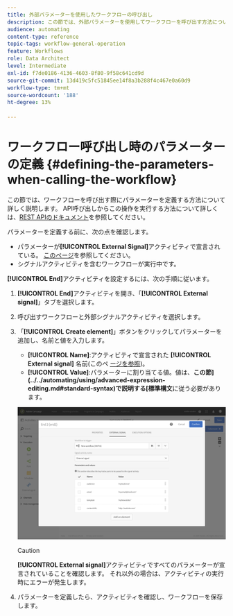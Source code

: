 ```yaml
---
title: 外部パラメーターを使用したワークフローの呼び出し
description: この節では、外部パラメーターを使用してワークフローを呼び出す方法について詳しく説明します。
audience: automating
content-type: reference
topic-tags: workflow-general-operation
feature: Workflows
role: Data Architect
level: Intermediate
exl-id: f7de0186-4136-4603-8f80-9f58c641cd9d
source-git-commit: 13d419c5fc51845ee14f8a3b288f4c467e0a60d9
workflow-type: tm+mt
source-wordcount: '188'
ht-degree: 13%

---
```


# ワークフロー呼び出し時のパラメーターの定義 {#defining-the-parameters-when-calling-the-workflow}

この節では、ワークフローを呼び出す際にパラメーターを定義する方法について詳しく説明します。 API呼び出しからこの操作を実行する方法について詳しくは、[REST APIのドキュメント](../../api/using/triggering-a-signal-activity.md)を参照してください。

パラメーターを定義する前に、次の点を確認します。

* パラメーターが&#x200B;**[!UICONTROL External Signal]**&#x200B;アクティビティで宣言されている。 [このページ](../../automating/using/declaring-parameters-external-signal.md)を参照してください。
* シグナルアクティビティを含むワークフローが実行中です。

**[!UICONTROL End]**&#x200B;アクティビティを設定するには、次の手順に従います。

1. **[!UICONTROL End]**&#x200B;アクティビティを開き、「**[!UICONTROL External signal]**」タブを選択します。
1. 呼び出すワークフローと外部シグナルアクティビティを選択します。
1. 「**[!UICONTROL Create element]**」ボタンをクリックしてパラメーターを追加し、名前と値を入力します。

   * **[!UICONTROL Name]**:アクティビティで宣言された **[!UICONTROL External signal]** 名前(このペ [ージを参照](../../automating/using/declaring-parameters-external-signal.md))。
   * **[!UICONTROL Value]**:パラメーターに割り当てる値。値は、**この節](../../automating/using/advanced-expression-editing.md#standard-syntax)で説明する[標準構文**&#x200B;に従う必要があります。

   ![](assets/extsignal_definingparameters_2.png)

   >[!CAUTION]
   >
   >**[!UICONTROL External signal]**&#x200B;アクティビティですべてのパラメーターが宣言されていることを確認します。 それ以外の場合は、アクティビティの実行時にエラーが発生します。

1. パラメーターを定義したら、アクティビティを確認し、ワークフローを保存します。
